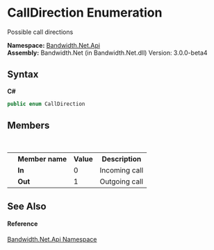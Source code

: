 ﻿# CallDirection Enumeration
 

Possible call directions

**Namespace:**&nbsp;<a href ="N_Bandwidth_Net_Api.md">Bandwidth.Net.Api</a><br />**Assembly:**&nbsp;Bandwidth.Net (in Bandwidth.Net.dll) Version: 3.0.0-beta4

## Syntax

**C#**<br />
``` C#
public enum CallDirection
```


## Members
&nbsp;<table><tr><th></th><th>Member name</th><th>Value</th><th>Description</th></tr><tr><td /><td target="F:Bandwidth.Net.Api.CallDirection.In">**In**</td><td>0</td><td>Incoming call</td></tr><tr><td /><td target="F:Bandwidth.Net.Api.CallDirection.Out">**Out**</td><td>1</td><td>Outgoing call</td></tr></table>

## See Also


#### Reference
<a href ="N_Bandwidth_Net_Api.md">Bandwidth.Net.Api Namespace</a><br />
